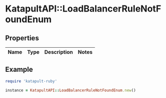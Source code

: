 # KatapultAPI::LoadBalancerRuleNotFoundEnum

## Properties

| Name | Type | Description | Notes |
| ---- | ---- | ----------- | ----- |

## Example

```ruby
require 'katapult-ruby'

instance = KatapultAPI::LoadBalancerRuleNotFoundEnum.new()
```

